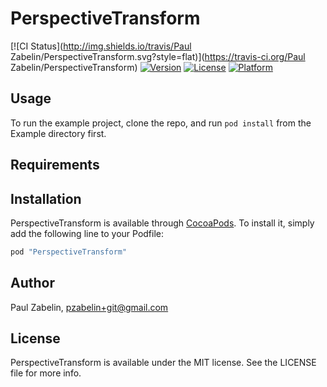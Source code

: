 # PerspectiveTransform

[![CI Status](http://img.shields.io/travis/Paul Zabelin/PerspectiveTransform.svg?style=flat)](https://travis-ci.org/Paul Zabelin/PerspectiveTransform)
[![Version](https://img.shields.io/cocoapods/v/PerspectiveTransform.svg?style=flat)](http://cocoapods.org/pods/PerspectiveTransform)
[![License](https://img.shields.io/cocoapods/l/PerspectiveTransform.svg?style=flat)](http://cocoapods.org/pods/PerspectiveTransform)
[![Platform](https://img.shields.io/cocoapods/p/PerspectiveTransform.svg?style=flat)](http://cocoapods.org/pods/PerspectiveTransform)

## Usage

To run the example project, clone the repo, and run `pod install` from the Example directory first.

## Requirements

## Installation

PerspectiveTransform is available through [CocoaPods](http://cocoapods.org). To install
it, simply add the following line to your Podfile:

```ruby
pod "PerspectiveTransform"
```

## Author

Paul Zabelin, pzabelin+git@gmail.com

## License

PerspectiveTransform is available under the MIT license. See the LICENSE file for more info.
